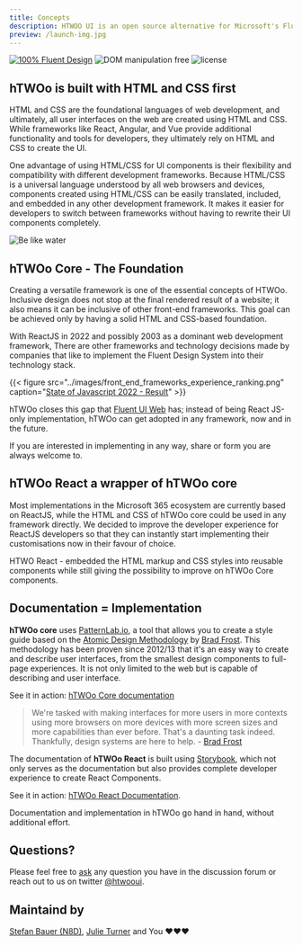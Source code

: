 ```yaml
---
title: Concepts
description: HTWOO UI is an open source alternative for Microsoft's Fluent UI Web Design system. Despite being ReactJS exclusive this project offers a style guide based on HTML and CSS to create implementations for other frameworks as well.
preview: /launch-img.jpg
---
```


[![100% Fluent Design](https://img.shields.io/badge/Fluent-blue)](https://www.youtube.com/watch?v=cJMwBwFj5nQ) ![DOM manipulation free](https://img.shields.io/badge/100%25-DOM%20manipulation%20free-orange) ![license](https://img.shields.io/github/license/n8design/liquid)

## hTWOo is built with HTML and CSS first

HTML and CSS are the foundational languages of web development, and ultimately, all user interfaces on the web are created using HTML and CSS. While frameworks like React, Angular, and Vue provide additional functionality and tools for developers, they ultimately rely on HTML and CSS to create the UI.

One advantage of using HTML/CSS for UI components is their flexibility and compatibility with different development frameworks. Because HTML/CSS is a universal language understood by all web browsers and devices, components created using HTML/CSS can be easily translated, included, and embedded in any other development framework. It makes it easier for developers to switch between frameworks without having to rewrite their UI components completely.


![Be like water][logo]

## hTWOo Core - The Foundation

Creating a versatile framework is one of the essential concepts of HTWOo. Inclusive design does not stop at the final rendered result of a website; it also means it can be inclusive of other front-end frameworks. This goal can be achieved only by having a solid HTML and CSS-based foundation.

With ReactJS in 2022 and possibly 2003 as a dominant web development framework, There are other frameworks and technology decisions made by companies that like to implement the Fluent Design System into their technology stack.

{{< figure src="../images/front_end_frameworks_experience_ranking.png" caption="[State of Javascript 2022 - Result](https://2022.stateofjs.com/en-US/libraries/front-end-frameworks/#front_end_frameworks_experience_linechart)" >}}


hTWOo closes this gap that [Fluent UI Web](https://developer.microsoft.com/en-us/fluentui#/) has; instead of being React JS-only implementation, hTWOo can get adopted in any framework, now and in the future.

If you are interested in implementing in any way, share or form you are always welcome to.

## hTWOo React a wrapper of hTWOo core

Most implementations in the Microsoft 365 ecosystem are currently based on ReactJS, while the HTML and CSS of hTWOo core could be used in any framework directly. We decided to improve the developer experience for ReactJS developers so that they can instantly start implementing their customisations now in their favour of choice.

HTWO React - embedded the HTML markup and CSS styles into reusable components while still giving the possibility to improve on hTWOo Core components.

## Documentation = Implementation

**hTWOo core** uses [PatternLab.io](https://patternlab.io), a tool that allows you to create a style guide based on the [Atomic Design Methodology](https://atomicdesign.bradfrost.com/chapter-2/) by [Brad Frost](https://bradfrost.com). This methodology has been proven since 2012/13 that it's an easy way to create and describe user interfaces, from the smallest design components to full-page experiences. It is not only limited to the web but is capable of describing and user interface.

See it in action: [hTWOo Core documentation](https://lab.n8d.studio/htwoo/htwoo-core)

> We're tasked with making interfaces for more users in more contexts using more browsers on more devices with more screen sizes and more capabilities than ever before. That's a daunting task indeed. Thankfully, design systems are here to help. - [Brad Frost](https://atomicdesign.bradfrost.com/)

The documentation of **hTWOo React** is built using [Storybook](https://storybook.js.org), which not only serves as the documentation but also provides complete developer experience to create React Components.

See it in action: [hTWOo React Documentation](https://lab.n8d.studio/htwoo/htwoo-react/).

Documentation and implementation in hTWOo go hand in hand, without additional effort.

## Questions?

Please feel free to [ask](https://github.com/n8design/htwoo/discussions) any question you have in the discussion forum or reach out to us on twitter [@htwooui](https://twitter.com/hTWOoUI).

## Maintaind by 

[Stefan Bauer (N8D)](https://github.com/StfBauer), [Julie Turner](https://github.com/juliemturner) and You ❤️❤️❤️



[frameworks]: /images/front_end_frameworks_experience_ranking.png "Frameworks over time"
[logo]: /images/header-img.jpg "Be like water and adopt fast"